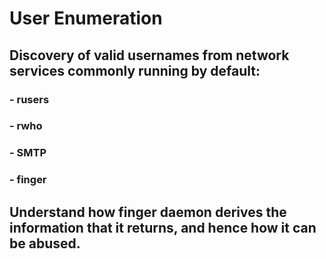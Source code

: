 # User Enumeration

## Discovery of valid usernames from network services commonly running by default:
### - rusers
### - rwho
### - SMTP
### - finger

## Understand how finger daemon derives the information that it returns, and hence how it can be abused.